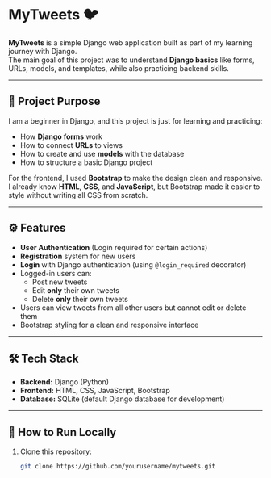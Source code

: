 # MyTweets 🐦

**MyTweets** is a simple Django web application built as part of my learning journey with Django.  
The main goal of this project was to understand **Django basics** like forms, URLs, models, and templates, while also practicing backend skills.

---

## 📌 Project Purpose
I am a beginner in Django, and this project is just for learning and practicing:
- How **Django forms** work
- How to connect **URLs** to views
- How to create and use **models** with the database
- How to structure a basic Django project

For the frontend, I used **Bootstrap** to make the design clean and responsive.  
I already know **HTML**, **CSS**, and **JavaScript**, but Bootstrap made it easier to style without writing all CSS from scratch.

---

## ⚙️ Features
- **User Authentication** (Login required for certain actions)
- **Registration** system for new users
- **Login** with Django authentication (using `@login_required` decorator)
- Logged-in users can:
  - Post new tweets
  - Edit **only** their own tweets
  - Delete **only** their own tweets
- Users can view tweets from all other users but cannot edit or delete them
- Bootstrap styling for a clean and responsive interface

---

## 🛠️ Tech Stack
- **Backend:** Django (Python)
- **Frontend:** HTML, CSS, JavaScript, Bootstrap
- **Database:** SQLite (default Django database for development)

---

## 🚀 How to Run Locally
1. Clone this repository:
   ```bash
   git clone https://github.com/yourusername/mytweets.git
